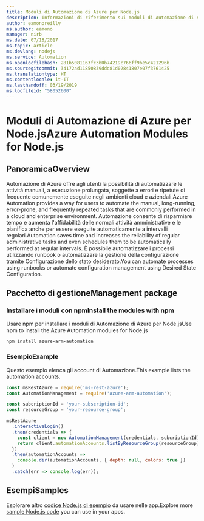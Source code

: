 ```yaml
---
title: Moduli di Automazione di Azure per Node.js
description: Informazioni di riferimento sui moduli di Automazione di Azure per Node.js
author: eamonoreilly
ms.author: eamono
manager: nirb
ms.date: 07/18/2017
ms.topic: article
ms.devlang: nodejs
ms.service: Automation
ms.openlocfilehash: 281b5081163fc3b0b74219c766ff9be5c421296b
ms.sourcegitcommit: 34172ad11850839ddd81d02841807e07f3761425
ms.translationtype: HT
ms.contentlocale: it-IT
ms.lasthandoff: 03/19/2019
ms.locfileid: "58052600"
---
```

# <a name="azure-automation-modules-for-nodejs"></a><span data-ttu-id="fa9d1-103">Moduli di Automazione di Azure per Node.js</span><span class="sxs-lookup"><span data-stu-id="fa9d1-103">Azure Automation Modules for Node.js</span></span>

## <a name="overview"></a><span data-ttu-id="fa9d1-104">Panoramica</span><span class="sxs-lookup"><span data-stu-id="fa9d1-104">Overview</span></span>

<span data-ttu-id="fa9d1-105">Automazione di Azure offre agli utenti la possibilità di automatizzare le attività manuali, a esecuzione prolungata, soggette a errori e ripetute di frequente comunemente eseguite negli ambienti cloud e aziendali.</span><span class="sxs-lookup"><span data-stu-id="fa9d1-105">Azure Automation provides a way for users to automate the manual, long-running, error-prone, and frequently repeated tasks that are commonly performed in a cloud and enterprise environment.</span></span> <span data-ttu-id="fa9d1-106">Automazione consente di risparmiare tempo e aumenta l'affidabilità delle normali attività amministrative e le pianifica anche per essere eseguite automaticamente a intervalli regolari.</span><span class="sxs-lookup"><span data-stu-id="fa9d1-106">Automation saves time and increases the reliability of regular administrative tasks and even schedules them to be automatically performed at regular intervals.</span></span> <span data-ttu-id="fa9d1-107">È possibile automatizzare i processi utilizzando runbook o automatizzare la gestione della configurazione tramite Configurazione dello stato desiderato.</span><span class="sxs-lookup"><span data-stu-id="fa9d1-107">You can automate processes using runbooks or automate configuration management using Desired State Configuration.</span></span>

## <a name="management-package"></a><span data-ttu-id="fa9d1-108">Pacchetto di gestione</span><span class="sxs-lookup"><span data-stu-id="fa9d1-108">Management package</span></span>

### <a name="install-the-modules-with-npm"></a><span data-ttu-id="fa9d1-109">Installare i moduli con npm</span><span class="sxs-lookup"><span data-stu-id="fa9d1-109">Install the modules with npm</span></span>

<span data-ttu-id="fa9d1-110">Usare npm per installare i moduli di Automazione di Azure per Node.js</span><span class="sxs-lookup"><span data-stu-id="fa9d1-110">Use npm to install the Azure Automation modules for Node.js</span></span>

```bash
npm install azure-arm-automation
```

### <a name="example"></a><span data-ttu-id="fa9d1-111">Esempio</span><span class="sxs-lookup"><span data-stu-id="fa9d1-111">Example</span></span>

<span data-ttu-id="fa9d1-112">Questo esempio elenca gli account di Automazione.</span><span class="sxs-lookup"><span data-stu-id="fa9d1-112">This example lists the automation accounts.</span></span>

```javascript
const msRestAzure = require('ms-rest-azure');
const AutomationManagement = require('azure-arm-automation');

const subcriptionId = 'your-subscription-id';
const resourceGroup = 'your-resource-group';

msRestAzure
  .interactiveLogin()
  .then(credentials => {
    const client = new AutomationManagement(credentials, subcriptionId);
    return client.automationAccounts.listByResourceGroup(resourceGroup);
  })
  .then(automationAccounts =>
    console.dir(automationAccounts, { depth: null, colors: true })
  )
  .catch(err => console.log(err));
```

## <a name="samples"></a><span data-ttu-id="fa9d1-113">Esempi</span><span class="sxs-lookup"><span data-stu-id="fa9d1-113">Samples</span></span>

<span data-ttu-id="fa9d1-114">Esplorare altro [codice Node.js di esempio](https://azure.microsoft.com/resources/samples/?platform=nodejs) da usare nelle app.</span><span class="sxs-lookup"><span data-stu-id="fa9d1-114">Explore more [sample Node.js code](https://azure.microsoft.com/resources/samples/?platform=nodejs) you can use in your apps.</span></span>
